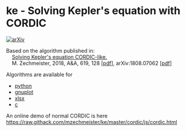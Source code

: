 # ke - Solving Kepler's equation with CORDIC

[![arXiv](http://img.shields.io/badge/arXiv-1808.07062-green.svg?style=flat)](https://arxiv.org/abs/1808.07062)

Based on the algorithm published in:\
&nbsp;&nbsp;&nbsp;&nbsp;[Solving Kepler's equation CORDIC-like.](https://ui.adsabs.harvard.edu/abs/2018A%26A...619A.128Z)\
&nbsp;&nbsp;&nbsp;&nbsp;M. Zechmeister, 2018, A&A, 619, 128 [[pdf](https://www.aanda.org/articles/aa/pdf/2018/11/aa33162-18.pdf)], arXiv:1808.07062 [[pdf](https://arxiv.org/pdf/1808.07062)]

Algorithms are available for
* [python](cordic_like/python)
* [gnuplot](cordic_like/gnuplot)
* [xlsx](cordic_like/xlsx)
* [c](cordic_like/python/lib)

An online demo of normal CORDIC is here
https://raw.githack.com/mzechmeister/ke/master/cordic/js/cordic.html

